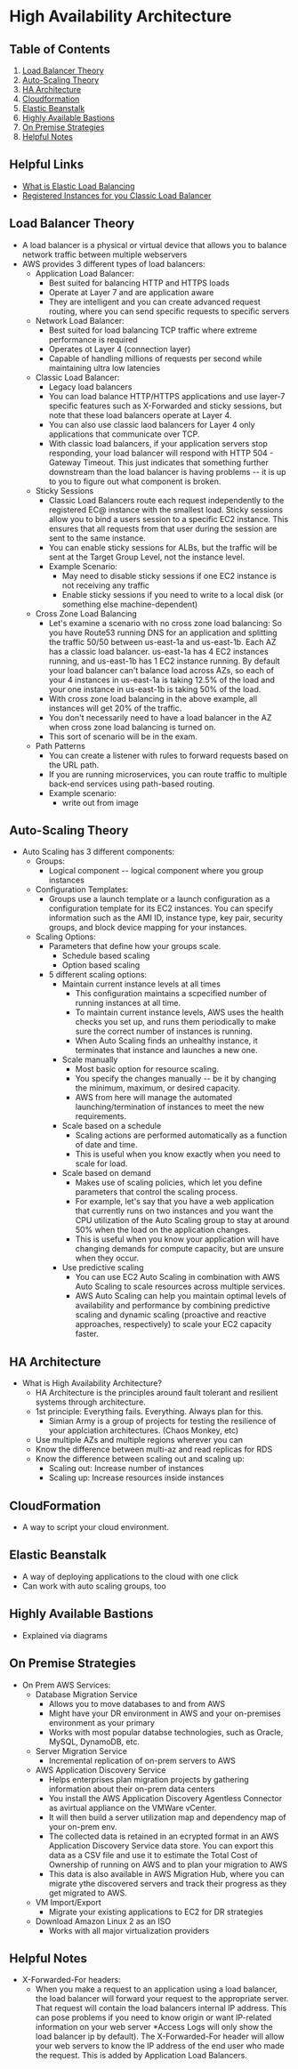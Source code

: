 # High Availability Architecture

## Table of Contents
1. [Load Balancer Theory](#load-balancer-theory)
2. [Auto-Scaling Theory](#auto-scaling-theory)
3. [HA Architecture](#ha-architecture)
4. [Cloudformation](#cloudformation)
5. [Elastic Beanstalk](#elastic-beanstalk)
6. [Highly Available Bastions](#highly-available-bastions)
7. [On Premise Strategies](#on-premise-strategies)
8. [Helpful Notes](#helpful-notes)

## Helpful Links
* [What is Elastic Load Balancing](https://docs.aws.amazon.com/elasticloadbalancing/latest/userguide/what-is-load-balancing.html)
* [Registered Instances for you Classic Load Balancer](https://docs.aws.amazon.com/elasticloadbalancing/latest/classic/elb-backend-instances.html)

## Load Balancer Theory
* A load balancer is a physical or virtual device that allows you to balance network traffic between multiple webservers
* AWS provides 3 different types of load balancers:
  * Application Load Balancer:
    * Best suited for balancing HTTP and HTTPS loads
    * Operate at Layer 7 and are application aware
    * They are intelligent and you can create advanced request routing, where you can send specific requests to specific servers
  * Network Load Balancer:
    * Best suited for load balancing TCP traffic where extreme performance is required
    * Operates ot Layer 4 (connection layer)
    * Capable of handling millions of requests per second while maintaining ultra low latencies
  * Classic Load Balancer:
    * Legacy load balancers
    * You can load balance HTTP/HTTPS applications and use layer-7 specific features such as X-Forwarded and sticky sessions, but note that these load balancers operate at Layer 4.
    * You can also use classic laod balancers for Layer 4 only applications that communicate over TCP.
    * With classic load balancers, if your application servers stop responding, your load balancer will respond with HTTP 504 - Gateway Timeout. This just indicates that something further downstream than the load balancer is having problems -- it is up to you to figure out what component is broken.
  * Sticky Sessions
    * Classic Load Balancers route each request independently to the registered EC@ instance with the smallest load. Sticky sessions allow you to bind a users session to a specific EC2 instance. This ensures that all requests from that user during the session are sent to the same instance.
    * You can enable sticky sessions for ALBs, but the traffic will be sent at the Target Group Level, not the instance level.
    * Example Scenario:
      * May need to disable sticky sessions if one EC2 instance is not receiving any traffic
      * Enable sticky sessions if you need to write to a local disk (or something else machine-dependent)
  * Cross Zone Load Balancing
    * Let's examine a scenario with no cross zone load balancing: So you have Route53 running DNS for an application and splitting the traffic 50/50 between us-east-1a and us-east-1b. Each AZ has a classic load balancer. us-east-1a has 4 EC2 instances running, and us-east-1b has 1 EC2 instance running. By default your load balancer can't balance load across AZs, so each of your 4 instances in us-east-1a is taking 12.5% of the load and your one instance in us-east-1b is taking 50% of the load.
    * With cross zone load balancing in the above example, all instances will get 20% of the traffic.
    * You don't necessarily need to have a load balancer in the AZ when cross zone load balancing is turned on.
    * This sort of scenario will be in the exam.
  * Path Patterns
    * You can create a listener with rules to forward requests based on the URL path.
    * If you are running microservices, you can route traffic to multiple back-end services using path-based routing.
    * Example scenario:
      * write out from image

## Auto-Scaling Theory
* Auto Scaling has 3 different components:
  * Groups:
    * Logical component -- logical component where you group instances
  * Configuration Templates:
    * Groups use a launch template or a launch configuration as a configuration template for its EC2 instances. You can specify information such as the AMI ID, instance type, key pair, security groups, and block device mapping for your instances.
  * Scaling Options:
    * Parameters that define how your groups scale.
      * Schedule based scaling
      * Option based scaling
    * 5 different scaling options:
      * Maintain current instance levels at all times
        * This configuration maintains a scpecified number of running instances at all time.
        * To maintain current instance levels, AWS uses the health checks you set up, and runs them periodically to make sure the correct number of instances is running.
        * When Auto Scaling finds an unhealthy instance, it terminates that instance and launches a new one.
      * Scale manually
        * Most basic option for resource scaling.
        * You specify the changes manually -- be it by changing the minimum, maximum, or desired capacity.
        * AWS from here will manage the automated launching/termination of instances to meet the new requirements.
      * Scale based on a schedule
        * Scaling actions are performed automatically as a function of date and time.
        * This is useful when you know exactly when you need to scale for load.
      * Scale based on demand
        * Makes use of scaling policies, which let you define parameters that control the scaling process.
        * For example, let's say that you have a web application that currently runs on two instances and you want the CPU utilization of the Auto Scaling group to stay at around 50% when the load on the application changes.
        * This is useful when you know your application will have changing demands for compute capacity, but are unsure when they occur.
      * Use predictive scaling
        * You can use EC2 Auto Scaling in combination with AWS Auto Scaling to scale resources across multiple services.
        * AWS Auto Scaling can help you maintain optimal levels of availability and performance by combining predictive scaling and dynamic scaling (proactive and reactive approaches, respectively) to scale your EC2 capacity faster.

## HA Architecture
* What is High Availability Architecture?
  * HA Architecture is the principles around fault tolerant and resilient systems through architecture.
  * 1st principle: Everything fails. Everything. Always plan for this.
    * Simian Army is a group of projects for testing the resilience of your applciation architectures. (Chaos Monkey, etc)
  * Use multiple AZs and multiple regions wherever you can
  * Know the difference between multi-az and read replicas for RDS
  * Know the difference between scaling out and scaling up:
    * Scaling out: Increase number of instances
    * Scaling up: Increase resources inside instances

## CloudFormation
* A way to script your cloud environment.

## Elastic Beanstalk
* A way of deploying applications to the cloud with one click
* Can work with auto scaling groups, too

## Highly Available Bastions
*  Explained via diagrams

## On Premise Strategies
* On Prem AWS Services:
  * Database Migration Service
    * Allows you to move databases to and from AWS
    * Might have your DR environment in AWS and your on-premises environment as your primary
    * Works with most popular databse technologies, such as Oracle, MySQL, DynamoDB, etc.
  * Server Migration Service
    * Incremental replication of on-prem servers to AWS
  * AWS Application Discovery Service
    * Helps enterprises plan migration projects by gathering information about their on-prem data centers
    * You install the AWS Application Discovery Agentless Connector as avirtual appliance on the VMWare vCenter.
    * It will then build a server utilization map and dependency map of your on-prem env.
    * The collected data is retained in an ecrypted format in an AWS Application Discovery Service data store. You can export this data as a CSV file and use it to estimate the Total Cost of Ownership of running on AWS and to plan your migration to AWS
    * This data is also available in AWS Migration Hub, where you can migrate ythe discovered servers and track their progress as they get migrated to AWS.
  * VM Import/Export
    * Migrate your existing applications to EC2 for DR strategies
  * Download Amazon Linux 2 as an ISO
    * Works with all major virtualization providers

## Helpful Notes
* X-Forwarded-For headers:
  * When you make a request to an application using a load balancer, the load balancer will forward your request to the appropriate server. That request will contain the load balancers internal IP address. This can pose problems if you need to know origin or want IP-related information on your web server *Access Logs will only show the load balancer ip by default).  The X-Forwarded-For header will allow your web servers to know the IP address of the end user who made the request. This is added by Application Load Balancers.

